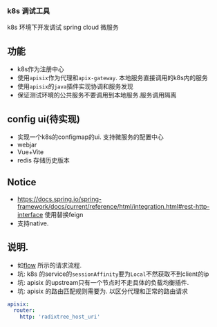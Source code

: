 ### k8s 调试工具

k8s 环境下开发调试 spring cloud 微服务

## 功能

- k8s作为注册中心
- 使用`apisix`作为代理和`apix-gateway`. 本地服务直接调用的k8s内的服务
- 使用`apisix`的`java`插件实现协调和服务发现
- 保证测试环境的公共服务不要调用到本地服务.服务调用隔离

## config ui(待实现)

- 实现一个k8s的configmap的ui. 支持微服务的配置中心
- webjar
- Vue+Vite
- redis 存储历史版本

## Notice

- https://docs.spring.io/spring-framework/docs/current/reference/html/integration.html#rest-http-interface 使用替换feign
- 支持native.

## 说明.

- 如[flow](req-flow.puml) 所示的请求流程.
- 坑: k8s 的service的`sessionAffinity`要为`Local`不然获取不到client的ip
- 坑: apisix 的upstream只有一个节点时不走具体的负载均衡插件.
- 坑: apisix 的路由匹配规则需要为. 以区分代理和正常的路由请求

```yaml
apisix:
  router:
    http: 'radixtree_host_uri'
```
